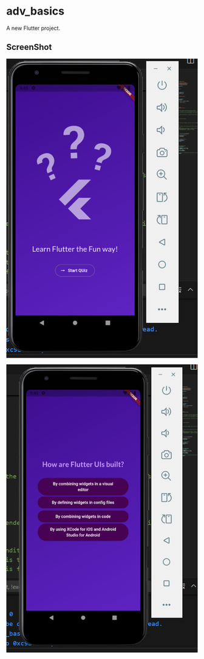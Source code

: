 # adv_basics

A new Flutter project.

## ScreenShot 

![Alt Text](https://github.com/Shlok-7/Flutter-Quiz-App/blob/master/Screenshot%202025-06-17%20174507.png?raw=true)

![Alt Text](https://github.com/Shlok-7/Flutter-Quiz-App/blob/master/Screenshot%202025-06-17%20174523.png?raw=true)

